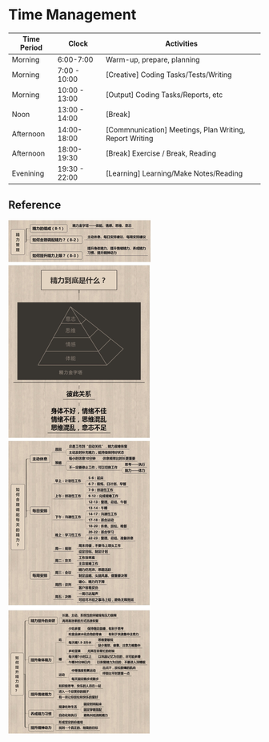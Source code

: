 # Time Management

Time Period | Clock | Activities
---------|----------|---------
 Morning | 6:00-7:00 | Warm-up, prepare, planning
 Morning | 7:00 - 10:00 | [Creative] Coding Tasks/Tests/Writing
 Morning | 10:00 - 13:00 | [Output] Coding Tasks/Reports, etc
 Noon | 13:00 - 14:00 | [Break]
 Afternoon | 14:00-18:00 | [Commnunication] Meetings, Plan Writing, Report Writing
 Afternoon | 18:00-19:30 | [Break] Exercise / Break, Reading
 Evenining | 19:30 - 22:00 | [Learning] Learning/Make Notes/Reading

## Reference

![](Energy-mgmt.png)